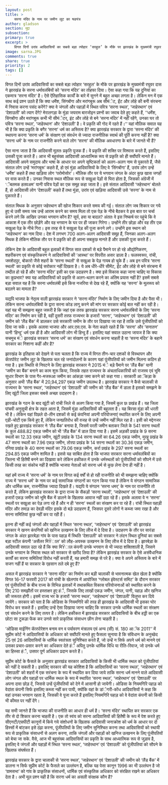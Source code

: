 ```yaml
---
layout: post
title: >
    सरना मंदिर के नाम पर जमीन लूट का षडयंत्र
author: gladson
section: मुद्दा
subsection:
primary: true
excerpt: >
    विगत दिनों उरांव आदिवासियों का सबसे बड़ा त्योहार ‘सरहुल’ के मौके पर झारखंड के मुख्यमंत्री रघुवर दास ने झारखंड के सरना धर्मावलंबियों को ‘सरना मंदिर’ का तोहफा दिया। ऐसा कहा गया कि यह दुनियां का एकमात्र ‘सरना मंदिर’ है। ऐसे ऐतिहासिक कार्यों के बारे में सुनने में बहुत अच्छा लगता है। लेकिन मन में एक साथ कई प्रश्न उठते हैं कि क्या धर्मेश, सिंगबोंगा और मरांगबुरू अब सीमंेट, ईंट और लोहे की बनी संरचना में निवास करना पसंद करेंगे?
image: sarna.JPG
comments: true
share: true
priority: 2
tags: []
---
```


विगत दिनों उरांव आदिवासियों का सबसे बड़ा त्योहार ‘सरहुल’ के मौके पर झारखंड के मुख्यमंत्री रघुवर दास ने झारखंड के सरना धर्मावलंबियों को ‘सरना मंदिर’ का तोहफा दिया। ऐसा कहा गया कि यह दुनियां का एकमात्र ‘सरना मंदिर’ है। ऐसे ऐतिहासिक कार्यों के बारे में सुनने में बहुत अच्छा लगता है। लेकिन मन में एक साथ कई प्रश्न उठते हैं कि क्या धर्मेश, सिंगबोंगा और मरांगबुरू अब सीमंेट, ईंट और लोहे की बनी संरचना में निवास करना पसंद करेंगे? क्या वे जंगलों और पहाड़ों में स्थित पवित्र ‘सरना स्थल‘, ‘जाहेरथान’ एवं ‘देशाउली’ को त्याग देंगे? मेरालगड़ा के मुंडा जयराम बारजोइन प्रश्नों का जवाब देते हुए कहते हैं, ‘‘धर्मेश, सिंगबोंगा और मरांगबुरू कभी भी सीमंेटर्, इंट और लोहे से बने ‘सरना मंदिर’ में नहीं रहेंगे, उनका घर तो पवित्र ‘सरना स्थल‘, ‘जाहेरथान’ और ‘देशाउली’ है। वे प्रकृति की गोद में रहते हैं।‘‘ यहां मौलिक सवाल यह भी है कि क्या प्रकृति के बगैर ‘सरना’ धर्म का अस्तित्व है? क्या झारखंड सरकार के द्वारा ‘सरना मंदिर’ की स्थापना करना ‘सरना धर्म’ के संरक्षण एवं संवर्धन से ज्यादा राजनीतिक स्वार्थ की पूर्ति करना नहीं है? क्या ‘सरना धर्म’ के नाम पर राजनीति करने वाले लोग ‘सरना’ की मौलिक अवधारणा के बारे में जानते भी हैं?

ऐसा माना जाता है कि आदिवासी मूलतः प्रकृति पूजक हैं। वे प्रकृति की शक्ति पर विश्वास करते हैं, इसलिए उसकी पूजा करते हैं। आज भी बहुसंख्य आदिवासी आध्यात्मिक रूप से प्रकृति को ही सर्वोपरि मानते हैं। आदिवासी अपने समुदाय और भाषा के आधार पर अपने सृष्टिकर्ता को अलग-अलग नाम से पुकारते हैं, जैसे संताल लोग उन्हें ‘मरांगबुरू’ कहते हैं, हो एवं मुंडा आदिवासियों के लिए वे ‘सिंगबोंगा’ हैं, उरांव लोग उन्हें ‘धर्मेश’ कहते हैं तथा खड़िया लोग ‘परोमोसोर’। मौलिक तौर पर ये भगवान जंगल के अंदर कुछ खास जगहों पर वास करते हैं। उनका निवास स्थल मौलिक रूप से सखुआ पेड़ों से घिरा होता है, जिसको अंग्रेजी में ‘ेंबतमक हतवअम’ यानी पवित्र पेड़ों का एक समूह कहा जाता है। इसे संताल आदिवासी ‘जहेरथान’ बोलते हैं, हो आदिवासी लोग ‘देशाउली’ कहते हैं तथा मुंडा, उरांव एवं खड़िया आदिवासी उसे ‘सरना’ के नाम से पुकारते हैं।

संताल मिथक के अनुसार जहेरथान की खोज शिकार करते समय की गई। संताल लोग जब शिकार पर गये हुए थे उसी समय जब उन्हें आराम करने का समय मिला तो एक पेड़ के नीचे बैठकर वे इस बात पर चर्चा करने लगे कि आखिर उनका भगवान कौन है? सूर्य, हवा या बादल? अंततः वे इस निष्कर्ष पर पहुंचे कि वे आकाश में एक तीर छोड़ेंगे और वह भगवान के घर पर ही जाकर गिरेगा। उन्होंने तीर छोड़ा और वह तीर एक सखुआ पेड़ के नीचे गिरा। इस तरह से वे सखुआ पेड़ की पूजा करने लगे। उन्होंने इस स्थान को ‘जाहेरथान’ का नाम दिया। देश में लगभग 700 अलग-अलग आदिवासी समूह हैं, जिनका अलग-अलग मिथक है लेकिन मौलिक तौर पर वे प्रकृति को ही अपना सबकुछ मानते हैं और उसकी पूजा करते हैं।

लेकिन देश के आदिवासी बहुल इलाकों में विगत सात दशकों से बड़े पैमाने पर हो रहे औद्योगिकरण, शहरीकरण एवं संस्कृतिकरण ने आदिवासियों की ‘आस्था’ पर विपरीत असर डाला है। फलस्वरूप, रांची, जमशेदपुर, बोकारो जैसे शहरों के ‘सरना स्थलों’ से सखुआ के पेड़ गायब हो चुके हैं। अब इन पवित्र ‘सरना स्थलों’ का प्रकृति से कोई सरोकार नहीं दिखता है। ये अब धीरे-धीरे सीमेंट, ईंट और लोहे से बने संरचना में तब्दील हो रहे हैं और ‘सरना मंदिर’ इसी का एक उदाहरण है। क्या इसे विकास कहा जाना चाहिए या विकास का कुप्रभाव? क्या यह आदिवासियों को प्रकृति से अलग-थलग करने का अंतिम प्रयास नहीं है? इसमें सबसे बड़ा सवाल यह है कि सरना धर्मावलंबी इसे किस नजरिया से देख रहे हैं, क्योंकि यह ‘सरना’ के मूलरूप को बदलने का मामला है?

यद्यपि भाजपा के नेतृत्व वाली झारखंड सरकार ने ‘सरना मंदिर’ निर्माण के लिए जमीन दिया है और पैसा भी। लेकिन सरना धर्मावलंबियों के द्वारा सरना कोड लागू करने की मांग पर सरकार कोई बात नहीं कर रही है। यहां यह भी समझना बहुत जरूरी है कि जहां एक तरफ झारखंड सरकार सरना धर्मावलंबियों के लिए ‘सरना मंदिर’ का निर्माण कर रही है, वहीं दूसरी तरफ राज्यभर के हजारों ‘सरना‘, ‘जाहेरथान’ एवं ‘देशाउली’ की जमीन को ‘लैंड बैंक’ में डालकर उसे सरकारी जमीन के तौर पर दिखाया जा रहा है ताकि उसे पूंजीपतियों को दिया जा सकें। इसके अलावा भाजपा और आर.एस.एस. के नेता कहते रहते हैं कि ‘सरना’ और ‘सनातन’ यानी ‘हिन्दु’ धर्म एक ही है और आदिवासी लोग भी हिन्दु हैं। इसलिए यहां सवाल उठाना जायज है कि क्या सचमुच मंे झारखंड सरकार ‘सरना धर्म’ का संरक्षण एवं संवर्धन करना चाहती है या ‘सरना मंदिर’ के बहाने सरकार का निशाना कहीं और है?

झारखंड के इतिहास को देखने से पता चलता है कि राज्य में विगत तीन-चार दशकों से विस्थापन और काॅरपोरेट जमीन लूट के खिलाफ चल रहे जनांदोलनों के कारण यहां पूंजीपतियों को जमीन मिलना कठिन हो गया है। इस स्थिति से निपटने के लिए झारखंड सरकार ने 2015 मंे बड़े पैमाने पर ‘लैंड बैंक’ यानी ‘जमीन का बैंक’ बनाने का काम शुरू किया, जिसके तहत राज्यभर के अंचलाधिकारियों को राजस्व एवं भूमि सुधार विभाग के पास गैर-मजरूआ जमीन का आंकड़ा जमा करने को कहा गया। सरकारी आॅंकड़ा के अनुसार अभी ‘लैंड बैंक’ में 20,94,297 एकड़ जमीन उपलब्ध है। झारखंड सरकार ने कैसे चालाकी से राज्यभर के ‘सरना स्थल’, ‘जाहेरथान’ एवं ‘देशाउली’ की जमीन को ‘लैंड बैंक’ में डाला है इसको समझने के लिए खूंटी जिला इसका सबसे अच्छा उदाहरण है।

झारखंड के गठन के बाद खूंटी को रांची जिले से अलग किया गया है, जिसमें कुल छः प्रखंड हैं। यह जिला पांचवी अनुसूची क्षेत्र के तहत आता है, जिसमें मुंडा आदिवासियों की बहुलता है। यह बिरसा मुंडा की धरती भी है। लेकिन यहां पिछले दो-तीन दशकों से कई कंपनियां अपनी परियोजनाएं स्थापित करने के लिए अपनी एड़ी-चोटी एक किये हुए हैं, लेकिन जनप्रतिरोध की वजह से उन्हें जमीन नहीं मिल रहा है। इसी को मद्देनजर रखते हुए झारखंड सरकार ने ‘लैंड बैंक’ बनाया है, जिसमें परती जमीन बताकर जिले के 541 सरना स्थलों के कुल 488.82 एकड़ जमीन को भी ‘लैंड बैंक’ में डाल दिया गया है। इसमें अड़की प्रखंड के 9 सरना स्थलों का 12.33 एकड़ जमीन, खूंटी प्रखंड के 134 सरना स्थलों का 64.26 एकड़ जमीन, मुरहू प्रखंड के 47 सरना स्थलों का 7.96 एकड़ जमीन, तोरपा प्रखंड के 14 सरना स्थलों का 30.36 एकड़ जमीन, रनिया प्रखंड के 40 सरना स्थलों का 79.06 एकड़ जमीन, कर्रा प्रखंड के 297 सरना स्थलों का 294.85 एकड़ जमीन शामिल है। इससे यह साबित होता है कि भाजपा सरकार सरना धर्मावलंबियों का जितना भी हितैषी बनने का दिखावा करे लेकिन हकीकत में उनके धर्मस्थलों को पूंजीपतियों को सौपने में उसे किसी तरह का संकोच नहीं है क्योंकि भाजपा नेताओं को सरना धर्म से कुछ लेना देना ही नहीं है।

यहां हमें राज्य में ‘सरना धर्म’ के नाम पर विगत कई वर्षों से हो रही राजनीति को भी समझना चाहिए क्योंकि राज्य में ‘सरना धर्म’ के नाम पर कई सामाजिक संगठनों का गठन किया गया है लेकिन ये संगठन सामाजिक और धार्मिक कम, राजनीतिक ज्यादा दिखते हैं। यद्यपि ये संगठन ‘सरना धमर्’ के नाम पर राजनीति तो करते हैं, लेकिन झारखंड सरकार के द्वारा राज्य के सैकड़ों ‘सरना स्थलों’, ‘जाहेरथान’ एवं ‘देशाउली’ की हजारों एकड़ जमीन को भूमि बैंक में डालने के खिलाफ आवाज नहीं उठा रहे हैं। इसके अलावा वे न ‘सरना’ स्थलों पर सखुआ का पेड़ लगा रहे हैं और न ही ‘सरना’ स्थलों का संरक्षण कर पा रहे हैं। रांची स्थित पहाड़ी मंदिर और तमाड़ का देवड़ी मंदिर इसके दो बड़े उदाहरण हैं, जिसपर दूसरे लोगों ने कब्जा जमा रखा है और सरना समितियां कुछ नहीं कर पा रही हैं।

इतना ही नहीं कई जंगलों और पहाड़ों में स्थित ‘सरना स्थल’, ‘जाहेरथान’ एवं ‘देशाउली’ को झारखंड सरकार ने खनन कंपनियों को खनिज उत्खनन के लिए लीज में दे दिया है। उदाहरण के तौर पर सारंडा जंगल के अंदर झारबेड़ा गांव के पास पहाड़ में स्थिति ‘देशाउली’ को सरकार ने लंदन स्थित दुनियां का सबसे बड़ा स्टील कंपनी ‘अर्सेलर मिŸाल’ को लौह-अयस्क उत्खनन के लिए लीज में दे दिया है। झारबेड़ा के आदिवासी सवाल उठा रहे हैं कि क्या मिŸाल कंपनी उनके भगवान से भी ज्यादा शक्तिशाली है, जिसने उनके भगवान के निवास स्थल को सरकार से खरीद लिया है? लेकिन झारखंड सरकार के ऐसे असंवैधानिक कार्यों का सरना समितियां विरोध नहीं करती हैं, यह हमारी समझ से परे है। क्या वे अपने अस्तित्व के बारे में सजग नहीं हैं या सरकार के एहसान तले दबे हुए हैं?

असल में झारखंड सरकार ने ‘सरना मंदिर’ का निर्माण कर बड़ी चालाकी से भावनात्मक खेल खेला है क्योंकि विगत 16-17 फरवरी 2017 को रांची के खेलगांव में आयोजित ‘ग्लोबल इंवेस्टर्स समिट’ के दौरान सरकार एवं पूंजीपतियों के बीच राज्य के विभिन्न इलाकों में तथाकथित विकास परियोजनाओं को स्थापित करने के लिए 210 समझौतों पर हस्ताक्षर हुए हंै, जिसके लिए लाखों एकड़ जमीन, जंगल, पानी, पहाड़ और खनिज की जरूरत होगी। इसमें राज्य भर के हजारों ‘सरना स्थल‘, ‘जाहेरथान’ एवं ‘देशाउली’ विलुप्त कर दिये जायेंगे। सरकार को पता है कि ओडिसा के नियमगिरि की तरह ही झारखंड के आदिवासी भी इसका घोर विरोध कर सकते हैं। इसलिए उन्हें ऐसा दिखाया जाना चाहिए कि सरकार उनके धार्मिक स्थलों का संरक्षण एवं संवर्धन करने के लिए तत्पर है। लेकिन हकीकत में झारखंड सरकार आदिवासियों के बीच हड्डी का एक छोटा सा टुकड़ा फेंक कर उनसे सारे प्राकृतिक संसाधन छीन लेना चाहती है।

‘ओडिसा माईनिंग काॅरपोरेशन बनाम वन व पर्यावरण मंत्रालय एवं अन्य (सी) सं. 180 आॅफ 2011’’ में सुप्रीम कोर्ट ने आदिवासियों के अधिकार को सर्वोपरि मानते हुए फैसला सुनाया है कि संविधान के अनुच्छेद 25 एवं 26 आदिवासियों के धार्मिक स्वतंत्रता सुनिश्चित करते हैं, जो उन्हें न सिर्फ अपने धर्म को मानने एवं उसका प्रचार-प्रसार करने का अधिकार देते हंै अपितु उनके धार्मिक विधि या रीति-रिवाज, जो उनके धर्म का हिस्सा हंै, उसपर पूर्ण अधिकार प्रदान करते हैं।

सुप्रीम कोर्ट के फैसले के अनुसार झारखंड सरकार आदिवासियों के किसी भी धार्मिक स्थल को पूंजीपतियां को नहीं दे सकती है। इसलिए सरकार की यह कोशिश है कि आदिवासियों का ‘सरना स्थल’, ‘जाहेरथान’ एवं ‘देशाउली’ को शहरों में एक सरंचना के रूप में स्थापित कर दिया जाये ताकि सरना धर्म मानने वाले आदिवासी लोग जंगल और पहाड़ों पर धार्मिक स्थल के रूप में स्थापित ‘सरना स्थल’, ‘जाहेरथान’ एवं ‘देशाउली’ पर अपना दावा छोड़ दें, जिससे उन्हें पूंजीपतियों को देने में आसानी हो जायेगी। ओडिसा के नियमगिरि पहाड़ को वेदांता कंपनी सिर्फ इसलिए कब्जा नहीं कर पायी, क्योंकि वहां के डांेगरी-कोंध आदिवासियों ने कहा कि वहां उनका भगवान रहता है, जिसकी वे पूजा करते हैं इसलिए नियमगिरि पहाड़ को वे वेदांता कंपनी को किसी भी कीमत पर नहीं देंगे।

यह सभी जानते हैं कि भाजपा की राजनीति का आधार ही धर्म है। ‘सरना मंदिर’ स्थापित कर सरकार एक तीर से दो शिकार करना चाहती है। एक तो स्वंय को सरना आदिवासियों की हितैषी के रूप में पेश करते हुए सीएनटी/एसपीटी कानूनों में किये गये संशोधनों के खिलाफ आदिवासी जनाक्रोश को धर्म के आधार पर दो हिस्सों में बांटकर इसे ठंढ़ा करना, पूंजीपतियों के लिए जमीन सुनिश्चित करना तथा आदिवासियों को स्थायी रूप से प्राकृतिक संसाधनों से अलग करना, ताकि जंगलों और पहाड़ों को खनिज उत्खनन के लिए पूंजीपतियों को बेचा जा सके. वैसे, आज भी बहुसंख्य आदिवासियों का प्रकृति के साथ आध्यात्मिक रूप से जुड़ाव है, इसलिए वे जंगलों और पहाड़ों में स्थित ‘सरना स्थल‘, ‘जाहेरथान’ एवं ‘देशाउली’ को पूंजीपतियां को सौपने के खिलाफ संघर्षरत हैं।

झारखंड सरकार के द्वारा चालाकी से ‘सरना स्थल’, ‘जाहेरथान’ एवं ‘देशाउली’ की जमीन को ‘लैंड बैंक’ में डालना न सिर्फ सुप्रीम कोर्ट के फैसले का उल्लंघन है, बल्कि यह पेसा कानून 1996 का भी उल्लंघन है जो ‘ग्रामसभा’ को गांव के प्राकृतिक संसाधनों, धार्मिक एवं संस्कृतिक अधिकार को संरक्षित रखने का अधिकार देता है। अभी मूल प्रश्न यही है कि सरना धर्म का असली संरक्षक कौन है?